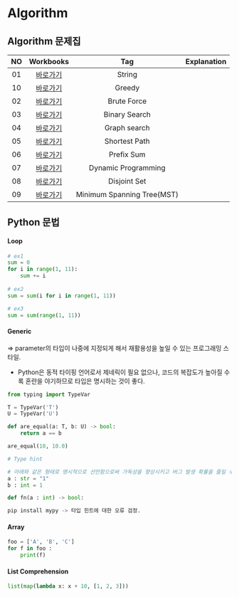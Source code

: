 # Algorithm 

## Algorithm 문제집
|<center>NO|<center>Workbooks|<center>Tag|<center>Explanation|
|:---:|:---:|:---:|:---:|
|01|[<center>바로가기](https://www.acmicpc.net/problem/2606)|String||
|10|[<center>바로가기](https://www.acmicpc.net/problem/2606)|Greedy||
|02|[<center>바로가기](https://programmers.co.kr/learn/courses/30/lessons/43162)|Brute Force||
|03|[<center>바로가기](https://www.acmicpc.net/problem/2606)|Binary Search||
|04|[<center>바로가기](https://www.acmicpc.net/problem/2606)|Graph search||
|05|[<center>바로가기](https://www.acmicpc.net/problem/2606)|Shortest Path||
|06|[<center>바로가기](https://www.acmicpc.net/problem/2606)|Prefix Sum||
|07|[<center>바로가기](https://www.acmicpc.net/problem/2606)|Dynamic Programming||
|08|[<center>바로가기](https://www.acmicpc.net/problem/2606)|Disjoint Set||
|09|[<center>바로가기](https://www.acmicpc.net/problem/2606)|Minimum Spanning Tree(MST)||



## Python 문법

#### Loop
```python
# ex1
sum = 0 
for i in range(1, 11):
    sum += i
    
# ex2
sum = sum(i for i in range(1, 11))

# ex3
sum = sum(range(1, 11))    
```

#### Generic
=> parameter의 타입이 나중에 지정되게 해서 재활용성을 높일 수 있는 프로그래밍 스타일.
* Python은 동적 타이핑 언어로서 제네릭이 필요 없으나, 코드의 복잡도가 높아질 수록 혼란을 야기하므로 타입은 명시하는 것이 좋다.

```python
from typing import TypeVar

T = TypeVar('T')
U = TypeVar('U')

def are_equal(a: T, b: U) -> bool:
    return a == b

are_equal(10, 10.0)

# Type hint

# 아래와 같은 형태로 명시적으로 선언함으로써 가독성을 향상시키고 버그 발생 확률을 줄일 수 있다. 단, version 3.5부터 사용이 가능.
a : str = "1"
b : int = 1

def fn(a : int) -> bool:

pip install mypy -> 타입 힌트에 대한 오류 검정.
```

#### Array
```python
foo = ['A', 'B', 'C']
for f in foo :
    print(f)
```


#### List Comprehension
```python
list(map(lambda x: x + 10, [1, 2, 3]))


```



